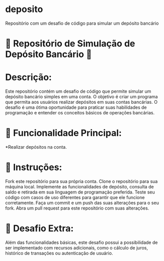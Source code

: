 # deposito
Repositório com um desafio de código para simular um depósito bancário

# 🏦 Repositório de Simulação de Depósito Bancário 🏦

# Descrição:
Este repositório contém um desafio de código que permite simular um depósito bancário simples em uma conta. O objetivo é criar um programa que permita aos usuários realizar depósitos em suas contas bancárias. O desafio é uma ótima oportunidade para praticar suas habilidades de programação e entender os conceitos básicos de operações bancárias.

# 🚀 Funcionalidade Principal:

*Realizar depósitos na conta.

# 📝 Instruções:

Fork este repositório para sua própria conta.
Clone o repositório para sua máquina local.
Implemente as funcionalidades de depósito, consulta de saldo e retirada em sua linguagem de programação preferida.
Teste seu código com casos de uso diferentes para garantir que ele funcione corretamente.
Faça um commit e um push das suas alterações para o seu fork.
Abra um pull request para este repositório com suas alterações.

# 🧩 Desafio Extra:
Além das funcionalidades básicas, este desafio possui a possibilidade de ser implementado com recursos adicionais, como o cálculo de juros, histórico de transações ou autenticação de usuário.







